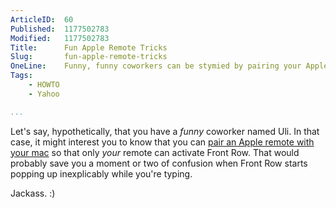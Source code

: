 ```yaml
---
ArticleID:  60
Published:  1177502783
Modified:   1177502783
Title:      Fun Apple Remote Tricks
Slug:       fun-apple-remote-tricks
OneLine:    Funny, funny coworkers can be stymied by pairing your Apple Remote with your mac.
Tags:       
    - HOWTO
    - Yahoo

...
```

Let's say, hypothetically, that you have a _funny_ coworker named Uli.  In that case, it might interest you to know that you can [pair an Apple remote with your mac][pair] so that only _your_ remote can activate Front Row.  That would probably save you a moment or two of confusion when Front Row starts popping up inexplicably while you're typing.

Jackass.  :)

[pair]: http://docs.info.apple.com/article.html?artnum=302545
